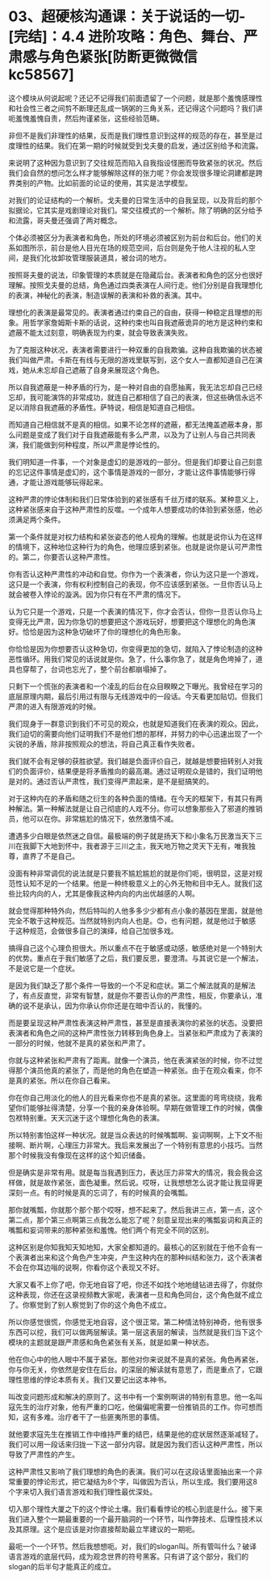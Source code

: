 # 03、超硬核沟通课：关于说话的一切-[完结]：4.4 进阶攻略：角色、舞台、严肃感与角色紧张[防断更微微信kc58567]

这个模块从何说起呢？还记不记得我们前面遗留了一个问题，就是那个羞愧感理性和社会性三者之间剪不断理还乱成一锅粥的三角关系，还记得这个问题吗？我们讲呃羞愧羞愧自责，然后拘谨紧张，这些经验范畴。

非但不是我们非理性的结果，反而是我们理性意识到这样的规范的存在，甚至是过度理性的结果。我们在第一期的时候就受到戈夫曼的启发，通过区别给予和流露。

来说明了这种因为意识到了交往规范而陷入自我指设怪圈而导致紧张的状况。然后我们会自然的想问怎么样才能够解除这样的张力呢？你会发现很多理论洞建都是跨界类别的产物。比如前面的论证的使用，其实是法学模型。

对我们的论证结构的一个解析。戈夫曼的日常生活中的自我呈现，以及背后的那个拟据论，它其实是戏剧理论对我们。常交往模式的一个解析。除了明确的区分给予和流露，哥夫曼还强调了两对概念。

个体必须被区分为表演者和角色，所处的环境必须被区别为前台和后台。他们的关系如图所示，前台是他人目光在场的规范空间，后台则是免于他人注视的私人空间，是我们化妆卸妆管理服装道具，被台词的地方。

按照哥夫曼的说法，印象管理的本质就是在隐藏后台。表演者和角色的区分也很好理解。按照戈夫曼的总结，角色通过四类表演在人间行走。他们分别是自我理想化的表演，神秘化的表演，制造误解的表演和补救的表演。其中。

理想化的表演是最常见的。表演者通过约束自己的自由，获得一种稳定且理想的形象。用哲学家詹姆斯卡斯的话说，这种约束也叫自我遮蔽诡异的地方是这种约束和遮蔽不能太过刻意，明确表现为约束，就会导致表演失败。

为了克服这种状况，表演者需要进行一种双重的自我欺骗。这种自我欺骗的状态被我们叫做严肃。卡斯在有线与无限的游戏里联写到，这个女人一直都知道自己在演戏，她从未忘却自己遮蔽了自身来展现这个角色。

所以自我遮蔽是一种矛盾的行为，是一种对自由的自愿抽离，我无法忘却自己已经忘却，我可能演饰的非常成功，就连自己都相信了自己的表演，但这些确信永远不足以消除自我遮蔽的矛盾性。萨特说，相信是知道自己相信。

而知道自己相信就不是真的相信。如果不论怎样的遮蔽，都无法掩盖遮蔽本身，那么问题是变成了我们对于自我遮蔽能有多么严肃，以及为了让别人与自己共同表演，我们能做到何种程度，所以严肃是悖论性的。

我们明知道一件事，一个对象是虚幻的是游戏的一部分。但是我们却要让自己刻意的忘记这件事情是虚幻的，这个事情是游戏的一部分，才能让这件事情能够行得通，才能让游戏能够玩得起来。

这种严肃的悖论体制和我们日常体验到的紧张感有千丝万缕的联系。某种意义上，这种紧张感来自于这种严肃性的反噬。一个成年人想要成功的体验到紧张感，他必须满足两个条件。

第一个条件就是对权力结构和紧张姿态的他人视角的理解。也就是说你认为在这样的情境下，这种地位这种行为的角色，他理应感到紧张。也就是说你是认可严肃性的。第二，你要否认这种严肃性。

你有否认这种严肃性的冲动和自觉。你作为一个表演者，你认为这只是一个游戏，这只是一个表演，你有权利控制自己的表现，你不应该感到紧张。一旦你否认马上就会被卷入悖论的漩涡。因为你只有在不严肃的情况下。

认为它只是一个游戏，只是一个表演的情况下，你才会否认，但你一旦否认你马上变得无比严肃，因为你急切的想要把这个游戏玩好，想要把这个理想化的角色演好。恰恰是因为这种急切破坏了你的理想化的角色形象。

你恰恰是因为你想要否认这种急切，你变得更加的急切，就陷入了悖论制造的这种恶性循环。用我们常见的话说就是你。急了，什么事你急了，就是角色垮掉了，道具也穿帮了，台词也忘光了，整个前台都崩塌掉了。

只剩下一个慌张的表演者和一个凌乱的后台在众目睽睽之下曝光。我曾经在学习的底层原理内期，最后引用过有限与无线游戏中的一段话。今天看更加贴切。但我们严肃的进入有限游戏的时候。

我们现身于一群意识到我们不可见的观众，也就是知道我们在表演的观众。因此，我们迫切的需要向他们证明我们不是他们想的那样，并努力的中心迅速出现了一个尖锐的矛盾，除非按照观众的想法，将自己真正看作失败者。

我们就不会有足够的获胜欲望。我们越是负面评价自己，就越是想要扭转别人对我们的负面评价，结果便是将矛盾推向的最高潮。通过证明观众是错的，我们证明他是对的。通过否认严肃性，我们变得严肃起来，是不是挺搞笑的。

对于这种内在的矛盾和随之衍生的各种负面的情绪。在今天的框架下，有其只有两种解法。第一种解法就是让自己彻底的人戏不分。你可以想象那些入了邪道的推销员，他可以在你。非常尴尬的情况下，依然激情不减。

遭遇多少白眼是依然迷之自信。最极端的例子就是扬天下和小象名万民激当天下三川在我脚下大地到怀中，我者源于三川之主，我天地万物之灵天下无有，唯我独尊，直界了不是自己。

没面有种非常调侃的说法就是只要我不尴尬尴尬的就是你们呃，很明显，这是对规范性认知不足的一个结果。他是一种终极意义上的心外无物和目中无人。就我们这些比较内向的人，尤其是像我这种内向的内出优越感的人啊。

就会觉得那种特外向，然后特叫的人他多多少少都有点小象的基因在里面，就是他完全不敢于这种规范。当然就特别内向人也是。😊，也有问题，就是他过于敏感于这种规范，会做很多自己的演绎，给自己加很多戏。

搞得自己这个心理负担很大。所以重点不在于敏感或动感，敏感绝对是一个特别大的优势。重点在于我们敏感了之后，我们要反思，要澄清。与其说它是一个解法，不是说它是一个症状。

是因为我们缺乏了那个条件一导致的一个不足和症状。第二个解法就真的是解法了，有点反直觉，非常有智慧，就是你不要否认你的严肃性，相反，你要承认，准确的说不是承认，因为你承认你你还是在暗中否认的，我懂的。

而是要呈现这种严肃性表演这种严肃性，甚至是直接表演你的紧张的状态。没要把表演者和角色之间的这种严肃性张力转移到角色身上。当紧张和严肃成为了表演的一部分的时候，他就不是真的紧张和严肃了。

你就与这种紧张和严肃有了距离。就像一个演员，他在表演紧张的时候，你不过觉得那个演员他真的紧张了，而是他的角色在塑造一种紧张。由于在观众看来，你不是真的紧张。所以在你自己看来。

你在你自己用淡化的他人的目光看来你也不是真的紧张。这里面的弯弯绕绕，我希望你们能够扯得清楚，分享一个我的亲身体验啊。早期在做管理工作的时候，偶像包袱特别重。天天沉迷于这个理想化角色的表演。

所以特别害怕这样一种状况。就是当众表达的时候嘴瓢啊、妄词啊啊，上下文不衔接啊、断片啊，心理压力非常大。我后来发展出了一个特别有意思的小技巧。当然那个时候我没有像现在这样的这个知识储备。

但是确实是非常有用。就是每当我遇到压力，表达压力非常大的情况，我会我会这样做，就是故作紧张，面色凝重。然后说。哎呀，让我想想怎么说才能让我显得更深刻一点。有的时候是真的忘词了，有的时候真的会嘴瓢。

那你就嘴瓢，你就那个那个那个哎呀，想不起来了。然后我讲三点，第一点，这个第二点，那个第三点啊第三点我怎么能忘了呢？刻意呈现出来的嘴瓢妄词和真正的嘴瓢和妄词带来的那种紧张和羞愧。他们两个有完全不同的区别。

这种区别是你知我知天知地知，大家全都知道的。最核心的区别就在于他不会有一个表演者出来和这个角色产生冲突，产生这种内在的那种纠结和张力，这个表演者不会在你耳边嗡的说啊，你看你这个表现又不好。

大家又看不上你了吧，你无地自容了吧，你还不如找个地地缝钻进去得了，你就你这种表现，你还在这录视频教大家呢，表演者一旦和角色同台，这个角色就不成立了。你察觉到了别人察觉到了你的这个角色不成立。

所以你感觉很慌，你感觉无地自容，这个很正常。第二种情法特别神奇，他有很多东西可以挖，我们可以做两层解读。第一层这表层的解读，当然就是我们当下这个模块的主题就是跟严肃感和角色紧张有关系，就是如果一种状态。

他在你心中的他人眼中不属于紧张。那他对你来说就不是真的紧张。角色再紧张，你与你无关，你依然是安住在后台。的深层的解读就有意思了，而是重点了，它跟理性思维的悖论本质有关。我们又要记出这本神书。

叫改变问题形成和解决的原则了。这书中有一个案例啊讲的特别有意思。他一名叫寇先生的治疗对象，他有严重的口吃，他偏偏呢需要一份推销员的工作。你可想而知，这有多难。治疗者干了一些匪夷所思的事情。

就他要求寇先生在推销工作中维持严重的结巴，结果是他的症状居然逐渐减轻了。我们可以用一段话来归拢一下这一部分内容。就是因为我们否认这种严肃性，所以导致了严肃性的产生。

这种严肃性又影响了我们理想的角色的表演。我们可以在这段话里面抽出来一个非常重要的悖论形式，把它凝结为8个字，叫做因为否认，所以生成。我们要用这8个字来切入我们语言游戏和我们理性最优深处。

切入那个理性大厦之下的这个悖论土壤。我们看看悖论的核心到底是什么。接下来我们进入整个一期最重要的一个最开脑洞的一个环节，叫作弊技术、后理性技术以及其原理。这个是应该是对你直接帮助最立竿建议的一期呃。

最呃一个一个环节。然后我想想呃。对，我们的slogan叫。所有管叫什么？破译语言游戏的底层代码，成为观念世界的符号黑客。只有讲了这个部分，我们的slogan的后半句才能真正的成立。

